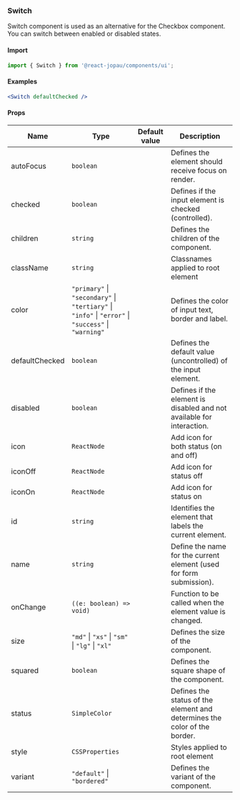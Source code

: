 ### Switch

Switch component is used as an alternative for the Checkbox component.
You can switch between enabled or disabled states.

#### Import

```jsx
import { Switch } from '@react-jopau/components/ui';
```

#### Examples

```jsx
<Switch defaultChecked />
```

#### Props

| Name           | Type                                                                                                | Default value | Description                                                               |
| -------------- | --------------------------------------------------------------------------------------------------- | ------------- | ------------------------------------------------------------------------- |
| autoFocus      | `boolean`                                                                                           |               | Defines the element should receive focus on render.                       |
| checked        | `boolean`                                                                                           |               | Defines if the input element is checked (controlled).                     |
| children       | `string`                                                                                            |               | Defines the children of the component.                                    |
| className      | `string`                                                                                            |               | Classnames applied to root element                                        |
| color          | `"primary"` \| `"secondary"` \| `"tertiary"` \| `"info"` \| `"error"` \| `"success"` \| `"warning"` |               | Defines the color of input text, border and label.                        |
| defaultChecked | `boolean`                                                                                           |               | Defines the default value (uncontrolled) of the input element.            |
| disabled       | `boolean`                                                                                           |               | Defines if the element is disabled and not available for interaction.     |
| icon           | `ReactNode`                                                                                         |               | Add icon for both status (on and off)                                     |
| iconOff        | `ReactNode`                                                                                         |               | Add icon for status off                                                   |
| iconOn         | `ReactNode`                                                                                         |               | Add icon for status on                                                    |
| id             | `string`                                                                                            |               | Identifies the element that labels the current element.                   |
| name           | `string`                                                                                            |               | Define the name for the current element (used for form submission).       |
| onChange       | `((e: boolean) => void)`                                                                            |               | Function to be called when the element value is changed.                  |
| size           | `"md"` \| `"xs"` \| `"sm"` \| `"lg"` \| `"xl"`                                                      |               | Defines the size of the component.                                        |
| squared        | `boolean`                                                                                           |               | Defines the square shape of the component.                                |
| status         | `SimpleColor`                                                                                       |               | Defines the status of the element and determines the color of the border. |
| style          | `CSSProperties`                                                                                     |               | Styles applied to root element                                            |
| variant        | `"default"` \| `"bordered"`                                                                         |               | Defines the variant of the component.                                     |
